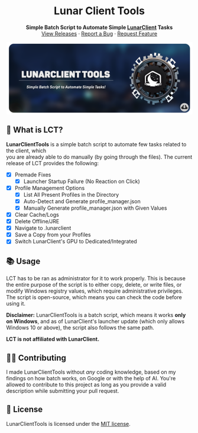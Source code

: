 <h1 align="center">
    Lunar Client Tools
</h1>
<p align="center">
    <strong>Simple Batch Script to Automate Simple <a href="https://lunarclient.com">LunarClient</a> Tasks</strong></br>
    <a href="https://github.com/Vaption/LunarClientTools/releases">View Releases</a>
    ·
    <a href="https://github.com/Vaption/LunarClientTools/issues">Report a Bug</a>
    ·
    <a href="https://github.com/Vaption/LunarClientTools/issues">Request Feature</a>

</p>
<p align="center">
    <a href=https://github.com/Vaption/LunarClientTools/releases><img align=center src=".github/images/lct_banner.png" width="900" alt="banner"></a></br>
</p>

  ## 💭 What is LCT?
  **LunarClientTools** is a simple batch script to automate few tasks related to the client, which </br>you are already able to do manually (by going through the files). The current release of LCT provides the following: </br>
  - [x] Premade Fixes
      - [x] Launcher Startup Failure (No Reaction on Click)
  - [x] Profile Management Options
      - [x] List All Present Profiles in the Directory
      - [x] Auto-Detect and Generate profile_manager.json
      - [x] Manually Generate profile_manager.json with Given Values
  - [x] Clear Cache/Logs
  - [x] Delete Offline/JRE
  - [x] Navigate to .lunarclient
  - [x] Save a Copy from your Profiles
  - [x] Switch LunarClient's GPU to Dedicated/Integrated

  ## 📚 Usage
LCT has to be ran as administrator for it to work properly. This is because the entire purpose of the script is to either copy, delete, or write files, or modify Windows registry values, which require administrative privileges. The script is open-source, which means you can check the code before using it.

**Disclaimer:** LunarClientTools is a batch script, which means it works **only on Windows**, and as of LunarClient's launcher update (which only allows Windows 10 or above), the script also follows the same path. 

**LCT is not affiliated with LunarClient.**

  ## 👨‍💻 Contributing
I made LunarClientTools without *any* coding knowledge, based on my findings on how batch works, on Google or with the help of AI. You're allowed to contribute to this project as long as you provide a valid description while submitting your pull request.

  ## 📝 License
LunarClientTools is licensed under the <a href="https://github.com/Vaption/LunarClientTools/blob/main/LICENSE">MIT license</a>.
